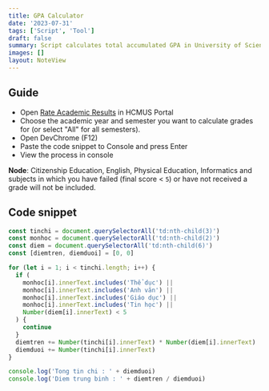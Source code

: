 ```yaml
---
title: GPA Calculator
date: '2023-07-31'
tags: ['Script', 'Tool']
draft: false
summary: Script calculates total accumulated GPA in University of Science.
images: []
layout: NoteView
---
```


## Guide

- Open [Rate Academic Results](https://portal1.hcmus.edu.vn/SinhVien.aspx?pid=211) in HCMUS Portal
- Choose the academic year and semester you want to calculate grades for (or select "All" for all semesters).
- Open DevChrome (F12)
- Paste the code snippet to Console and press Enter
- View the process in console

**Node**: Citizenship Education, English, Physical Education, Informatics and subjects in which you have failed (final score < `5`) or have not received a grade will not be included.

## Code snippet

```js
const tinchi = document.querySelectorAll('td:nth-child(3)')
const monhoc = document.querySelectorAll('td:nth-child(2)')
const diem = document.querySelectorAll('td:nth-child(6)')
const [diemtren, diemduoi] = [0, 0]

for (let i = 1; i < tinchi.length; i++) {
  if (
    monhoc[i].innerText.includes('Thể dục') ||
    monhoc[i].innerText.includes('Anh văn') ||
    monhoc[i].innerText.includes('Giáo dục') ||
    monhoc[i].innerText.includes('Tin học') ||
    Number(diem[i].innerText) < 5
  ) {
    continue
  }
  diemtren += Number(tinchi[i].innerText) * Number(diem[i].innerText)
  diemduoi += Number(tinchi[i].innerText)
}

console.log('Tong tin chi : ' + diemduoi)
console.log('Diem trung binh : ' + diemtren / diemduoi)
```
